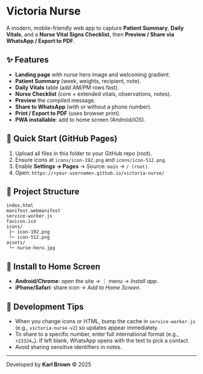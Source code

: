 # Victoria Nurse

A modern, mobile-friendly web app to capture **Patient Summary**, **Daily Vitals**, and a **Nurse Vital Signs Checklist**, then **Preview / Share via WhatsApp / Export to PDF**.

## ✨ Features
- **Landing page** with nurse hero image and welcoming gradient.
- **Patient Summary** (week, weights, recipient, note).
- **Daily Vitals** table (add AM/PM rows fast).
- **Nurse Checklist** (core + extended vitals, observations, notes).
- **Preview** the compiled message.
- **Share to WhatsApp** (with or without a phone number).
- **Print / Export to PDF** (uses browser print).
- **PWA installable**: add to home screen (Android/iOS).

## 🚀 Quick Start (GitHub Pages)
1. Upload all files in this folder to your GitHub repo (root).
2. Ensure icons at `icons/icon-192.png` and `icons/icon-512.png`.
3. Enable **Settings → Pages** → Source: `main` → `/ (root)`.
4. Open: `https://<your-username>.github.io/victoria-nurse/`

## 📁 Project Structure
```
index.html
manifest.webmanifest
service-worker.js
favicon.ico
icons/
 ├─ icon-192.png
 └─ icon-512.png
assets/
 └─ nurse-hero.jpg
```

## 📱 Install to Home Screen
- **Android/Chrome**: open the site → ⋮ menu → *Install app*.
- **iPhone/Safari**: share icon → *Add to Home Screen*.

## 🔧 Development Tips
- When you change icons or HTML, bump the cache in `service-worker.js` (e.g., `victoria-nurse-v2`) so updates appear immediately.
- To share to a specific number, enter full international format (e.g., `+23324…`). If left blank, WhatsApp opens with the text to pick a contact.
- Avoid sharing sensitive identifiers in notes.

---

Developed by **Karl Brown** © 2025
